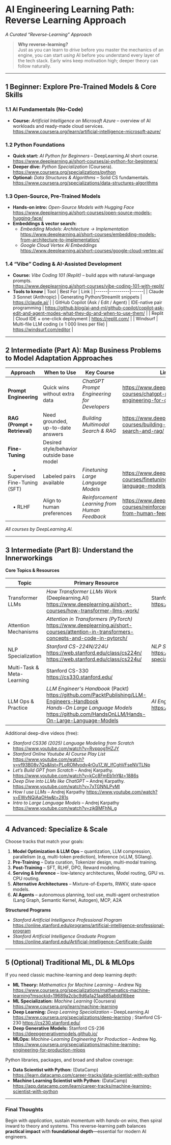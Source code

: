 # AI Engineering Learning Path: Reverse Learning Approach   
*A Curated “Reverse-Learning” Approach*

> **Why reverse-learning?**  
> Just as you can learn to *drive* before you master the mechanics of an engine, you can start *using* AI before you understand every layer of the tech stack. Early wins keep motivation high; deeper theory can follow naturally.

---

## 1  Beginner: Explore Pre-Trained Models & Core Skills  

### 1.1  AI Fundamentals (No-Code)
- **Course:** *Artificial Intelligence on Microsoft Azure* – overview of AI workloads and ready-made cloud services.  
  <https://www.coursera.org/learn/artificial-intelligence-microsoft-azure/>

### 1.2  Python Foundations
- **Quick start:** *AI Python for Beginners* – DeepLearning.AI short course.  
  <https://www.deeplearning.ai/short-courses/ai-python-for-beginners/>
- **Deeper dive:** *Python Specialization* (Coursera).  
  <https://www.coursera.org/specializations/python>
- **Optional:** *Data Structures & Algorithms* – Solid CS fundamentals.  
  <https://www.coursera.org/specializations/data-structures-algorithms>

### 1.3  Open-Source, Pre-Trained Models
- **Hands-on intro:** *Open-Source Models with Hugging Face*  
  <https://www.deeplearning.ai/short-courses/open-source-models-hugging-face/>
- **Embeddings & vector search:**  
  - *Embedding Models: Architecture → Implementation*  
    <https://www.deeplearning.ai/short-courses/embedding-models-from-architecture-to-implementation/>  
  - *Google Cloud Vertex AI Embeddings*  
    <https://www.deeplearning.ai/short-courses/google-cloud-vertex-ai/>

### 1.4  “Vibe” Coding & AI-Assisted Development
- **Course:** *Vibe Coding 101 (Replit)* – build apps with natural-language prompts.  
  <https://www.deeplearning.ai/short-courses/vibe-coding-101-with-replit/>
- **Tools to know**
  | Tool | Best For | Link |
  |------|----------|------|
  | Claude 3 Sonnet (Anthropic) | Generating Python/Streamlit snippets | <https://claude.ai/> |
  | GitHub Copilot (Ask / Edit / Agent) | IDE-native pair programming | <https://github.blog/ai-and-ml/github-copilot/copilot-ask-edit-and-agent-modes-what-they-do-and-when-to-use-them/> |
  | Replit | Cloud IDE + one-click deployment | <https://replit.com/> |
  | Windsurf | Multi-file LLM coding (≤ 1 000 lines per file) | <https://windsurf.com/editor> |

---

## 2  Intermediate (Part A): Map Business Problems to Model Adaptation Approaches 

| Approach | When to Use | Key Course | Link |
|----------|-------------|------------|------|
| **Prompt Engineering** | Quick wins without extra data | *ChatGPT Prompt Engineering for Developers* | https://www.deeplearning.ai/short-courses/chatgpt-prompt-engineering-for-developers/ |
| **RAG (Prompt + Retrieval)** | Need grounded, up-to-date answers | *Building Multimodal Search & RAG* | https://www.deeplearning.ai/short-courses/building-multimodal-search-and-rag/ |
| **Fine-Tuning** | Desired style/behavior outside base model  | | |
| • Supervised Fine-Tuning (SFT) | Labeled pairs available |*Finetuning Large Language Models*  | https://www.deeplearning.ai/short-courses/finetuning-large-language-models/ |
| • RLHF | Align to human preferences | *Reinforcement Learning from Human Feedback* | https://www.deeplearning.ai/short-courses/reinforcement-learning-from-human-feedback/ |

*All courses by DeepLearning.AI.*

---

## 3  Intermediate (Part B): Understand the Innerworkings 

**Core Topics & Resources**

| Topic | Primary Resource | Supplement |
|-------|------------------|------------|
| Transformer LLMs | *How Transformer LLMs Work* (Deeplearning.AI) https://www.deeplearning.ai/short-courses/how-transformer-llms-work/ | Stanford CS-330 PyTorch notebook https://github.com/DrSquare/AI_Coding/blob/main/CS330_PyTorch_Tutorial.ipynb |
| Attention Mechanisms | *Attention in Transformers (PyTorch)* https://www.deeplearning.ai/short-courses/attention-in-transformers-concepts-and-code-in-pytorch/ |  |
| NLP Specialization |  *Stanford CS-224N/224U* https://web.stanford.edu/class/cs224n/  https://web.stanford.edu/class/cs224u/  | *NLP Specialization* (Deeplearning.AI)  https://www.deeplearning.ai/courses/natural-language-processing-specialization/|
| Multi-Task & Meta-Learning | Stanford CS-330 https://cs330.stanford.edu/ |  |
| LLM Ops & Practice | *LLM Engineer's Handbook* (Packt) https://github.com/PacktPublishing/LLM-Engineers-Handbook </br> *Hands-On Large Language Models* https://github.com/HandsOnLLM/Hands-On-Large-Language-Models   | *AI Engineering* (O’Reilly) </br> https://www.oreilly.com/library/view/ai-engineering/9781098166298/ |

Additional deep-dive videos (free):  
- *Stanford CS336 (2025) Language Modeling from Scratch* https://www.youtube.com/watch?v=Rvppog1HZJY
- *Stanford Online Youtube AI Course Play List* https://www.youtube.com/watch?v=vf93B08v7Qs&list=PLoROMvodv4rOu17_W_IfCghVFseNVTLNp
- *Let’s Build GPT from Scratch* – Andrej Karpathy. https://www.youtube.com/watch?v=kCc8FmEb1nY&t=1886s  
- *Deep Dive into LLMs like ChatGPT* – Andrej Karpathy. https://www.youtube.com/watch?v=7xTGNNLPyMI
- *How I use LLMs* – Andrej Karpathy https://www.youtube.com/watch?v=EWvNQjAaOHw&t=281s
- *Intro to Large Language Models* – Andrej Karpathy https://www.youtube.com/watch?v=zjkBMFhNj_g
---

## 4  Advanced: Specialize & Scale  

Choose tracks that match your goals:

1. **Model Optimization & LLM Ops** – quantization, LLM compression, parallelism (e.g, multi-token prediction), Inference (vLLM, SGlang).  
2. **Pre-Training** – Data curation, Tokenizer design, multi-modal training.  
3. **Post-Training** – SFT, RLHF, DPO, Reward modeling.  
4. **Serving & Inference** – low-latency architectures, Model routing, GPU vs. CPU routing.  
5. **Alternative Architectures** – Mixture-of-Experts, RWKV, state-space models.  
6. **AI Agents** – autonomous planning, tool use, multi-agent orchestration (Lang Graph, Semantic Kernel, Autogen), MCP, A2A

**Structured Programs**

- *Stanford Artificial Intelligence Professional Program*  
  <https://online.stanford.edu/programs/artificial-intelligence-professional-program>
- *Stanford Artificial Intelligence Graduate Program*  
  <https://online.stanford.edu/Artificial-Intelligence-Certificate-Guide>

---

## 5  (Optional) Traditional ML, DL & MLOps  

If you need classic machine-learning and deep learning depth:

- **ML Theory:** *Mathematics for Machine Learning* – Andrew Ng <https://www.coursera.org/specializations/mathematics-machine-learning?msockid=19689a2cbc9d6a1a21aa885abdd16bee>
- **ML Specialization:** *Machine Learning* (Coursera)  <https://www.coursera.org/learn/machine-learning>
- **Deep Learning:** *Deep Learning Specialization* – DeepLearning.AI
  <https://www.coursera.org/specializations/deep-learning>
  ; Stanford CS-230
  <https://cs230.stanford.edu/>
- **Deep Generative Models:** Stanford CS-236
  <https://deepgenerativemodels.github.io/>
- **MLOps:** *Machine-Learning Engineering for Production* – Andrew Ng.
  <https://www.coursera.org/specializations/machine-learning-engineering-for-production-mlops>

Python libraries, packages, and broad and shallow coverage:
- **Data Scientist with Python:** (DataCamp)  <https://learn.datacamp.com/career-tracks/data-scientist-with-python>
- **Machine Learning Scientist with Python:** (DataCamp)   <https://app.datacamp.com/learn/career-tracks/machine-learning-scientist-with-python>
---

### Final Thoughts  

Begin with *application*, sustain momentum with *hands-on wins*, then spiral inward to theory and systems. This reverse-learning path balances **practical impact** with **foundational depth**—essential for modern AI engineers.
